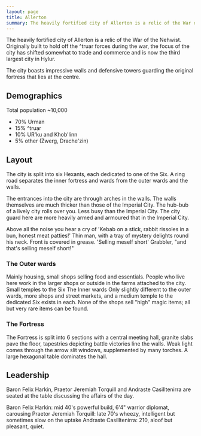 ```yaml
---
layout: page
title: Allerton
summary: The heavily fortified city of Allerton is a relic of the War of the Nehwist. Originally built to hold off the ^Truar forces during the war, the focus of the city has shifted somewhat to trade and commerce and is now the third largest city in Hylur. 
---
```


The heavily fortified city of Allerton is a relic of the War of the Nehwist. Originally built to hold off the ^truar forces during the war, the focus of the city has shifted somewhat to trade and commerce and is now the third largest city in Hylur. 

The city boasts impressive walls and defensive towers guarding the original fortress that lies at the centre.

## Demographics
Total population ~10,000
- 70% Urman
- 15% ^truar
- 10% UR'ku and Khob'linn
- 5% other (Zwerg, Drache'zin)

## Layout

The city is split into six Hexants, each dedicated to one of the Six. A ring road separates the inner fortress and wards from the outer wards and the walls.

The entrances into the city are through arches in the walls. The walls themselves are much thicker than those of the Imperial City. The hub-bub of a lively city rolls over you. Less busy than the Imperial City. The city guard here are more heavily armed and armoured that in the Imperial City.

Above all the noise you hear a cry of 'Kebab on a stick, rabbit rissoles in a bun, honest meat patties!'
Thin man, with a tray of mystery delights round his neck. Front is covered in grease. 
'Selling meself short' Grabbler, "and that's selling meself short!"

### The Outer wards
Mainly housing, small shops selling food and essentials. People who live here work in the larger shops or outside in the farms attached to the city. Small temples to the Six 
The Inner wards
Only slightly different to the outer wards, more shops and street markets, and a medium temple to the dedicated Six exists in each. None of the shops sell "high" magic items; all but very rare items can be found.

### The Fortress

The Fortress is split into 6 sections with a central meeting hall, granite slabs pave the floor, tapestries depicting battle victories line the walls. Weak light comes through the arrow slit windows, supplemented by many torches. A large hexagonal table dominates the hall.

## Leadership

Baron Felix Harkin, Praetor Jeremiah Torquill and Andraste Casilltenirra are seated at the table discussing the affairs of the day.

Baron Felix Harkin: mid 40's powerful build, 6'4" warrior diplomat, carousing
Praetor Jeremiah Torquill: late 70's wheezy, intelligent but sometimes slow on the uptake
Andraste Casilltenirra: 210, aloof but pleasant, quiet.

